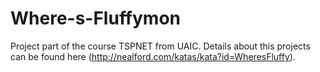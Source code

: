 # Where-s-Fluffymon

Project part of the course TSPNET from UAIC. Details about this projects can be found here (http://nealford.com/katas/kata?id=WheresFluffy).

